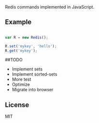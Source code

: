 Redis commands implemented in JavaScript.


## Example

```js

var R = new Redis();

R.set('mykey', 'hello');
R.get('mykey');
```

##TODO

* Implement sets
* Implement sorted-sets
* More test
* Optimize 
* Migrate into browser


## License
MIT
